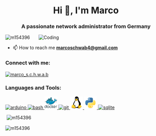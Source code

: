 <!---![MasterHead]()--->
<h1 align="center">Hi 👋, I'm Marco</h1>
<h3 align="center">A passionate network administrator from Germany</h3>

<img align="right" alt="Coding" width="400" src="https://th.bing.com/th/id/R.417ebee986aec41629278b1e04cfbfe9?rik=WTtA8f8o5uL7NQ&pid=ImgRaw&r=0">


<p align="left"> <img src="https://komarev.com/ghpvc/?username=m154396&label=Profile%20views&color=0e75b6&style=flat" alt="m154396" /> </p>

- 📫 How to reach me **marcoschwab4@gmail.com**

<h3 align="left">Connect with me:</h3>
<p align="left">
<a href="https://instagram.com/marco_s.c.h.w.a.b" target="blank"><img align="center" src="https://raw.githubusercontent.com/rahuldkjain/github-profile-readme-generator/master/src/images/icons/Social/instagram.svg" alt="marco_s.c.h.w.a.b" height="30" width="40" /></a>
</p>

<h3 align="left">Languages and Tools:</h3>
<p align="left"> <a href="https://www.arduino.cc/" target="_blank" rel="noreferrer"> <img src="https://cdn.worldvectorlogo.com/logos/arduino-1.svg" alt="arduino" width="40" height="40"/> </a> <a href="https://www.gnu.org/software/bash/" target="_blank" rel="noreferrer"> <img src="https://www.vectorlogo.zone/logos/gnu_bash/gnu_bash-icon.svg" alt="bash" width="40" height="40"/> </a> <a href="https://www.docker.com/" target="_blank" rel="noreferrer"> <img src="https://raw.githubusercontent.com/devicons/devicon/master/icons/docker/docker-original-wordmark.svg" alt="docker" width="40" height="40"/> </a> <a href="https://git-scm.com/" target="_blank" rel="noreferrer"> <img src="https://www.vectorlogo.zone/logos/git-scm/git-scm-icon.svg" alt="git" width="40" height="40"/> </a> <a href="https://www.linux.org/" target="_blank" rel="noreferrer"> <img src="https://raw.githubusercontent.com/devicons/devicon/master/icons/linux/linux-original.svg" alt="linux" width="40" height="40"/> </a> <a href="https://www.python.org" target="_blank" rel="noreferrer"> <img src="https://raw.githubusercontent.com/devicons/devicon/master/icons/python/python-original.svg" alt="python" width="40" height="40"/> </a> <a href="https://www.sqlite.org/" target="_blank" rel="noreferrer"> <img src="https://www.vectorlogo.zone/logos/sqlite/sqlite-icon.svg" alt="sqlite" width="40" height="40"/> </a> </p>

<!---
<p><img align="center" src="https://github-readme-stats.vercel.app/api/top-langs?username=m154396&show_icons=true&locale=en&layout=compact" alt="m154396" /></p>
--->
<p>&nbsp;<img align="center" src="https://github-readme-stats.vercel.app/api?username=m154396&show_icons=true&locale=en" alt="m154396" /></p>

<p><img align="center" src="https://github-readme-streak-stats.herokuapp.com/?user=m154396&" alt="m154396" /></p>
